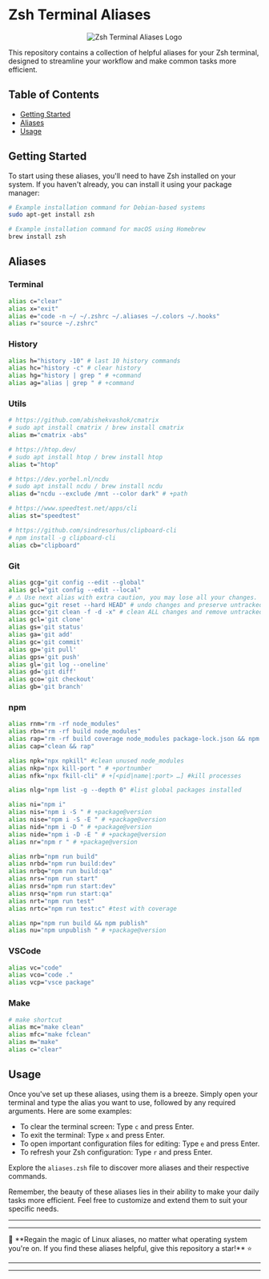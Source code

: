 # Zsh Terminal Aliases

<p align="center">
  <img src="https://res.cloudinary.com/practicaldev/image/fetch/s--qb3_lbxW--/c_imagga_scale,f_auto,fl_progressive,h_420,q_auto,w_1000/https://dev-to-uploads.s3.amazonaws.com/uploads/articles/hgac2tanq5qikzh8n87k.png" alt="Zsh Terminal Aliases Logo">
</p>

This repository contains a collection of helpful aliases for your Zsh terminal, designed to streamline your workflow and make common tasks more efficient.

## Table of Contents

- [Getting Started](#getting-started)
- [Aliases](#aliases)
- [Usage](#usage)

## Getting Started

To start using these aliases, you'll need to have Zsh installed on your system. If you haven't already, you can install it using your package manager:

```bash
# Example installation command for Debian-based systems
sudo apt-get install zsh

# Example installation command for macOS using Homebrew
brew install zsh
```
## Aliases
### Terminal
```zsh
alias c="clear"
alias x="exit"
alias e="code -n ~/ ~/.zshrc ~/.aliases ~/.colors ~/.hooks"
alias r="source ~/.zshrc"
```
### History
```zsh
alias h="history -10" # last 10 history commands
alias hc="history -c" # clear history
alias hg="history | grep " # +command
alias ag="alias | grep " # +command
```
### Utils
```zsh
# https://github.com/abishekvashok/cmatrix
# sudo apt install cmatrix / brew install cmatrix
alias m="cmatrix -abs"

# https://htop.dev/
# sudo apt install htop / brew install htop
alias t="htop"

# https://dev.yorhel.nl/ncdu
# sudo apt install ncdu / brew install ncdu
alias d="ncdu --exclude /mnt --color dark" # +path

# https://www.speedtest.net/apps/cli
alias st="speedtest"

# https://github.com/sindresorhus/clipboard-cli
# npm install -g clipboard-cli
alias cb="clipboard"
```
### Git
```zsh
alias gcg="git config --edit --global"
alias gcl="git config --edit --local"
# ⚠ Use next alias with extra caution, you may lose all your changes.
alias guc="git reset --hard HEAD" # undo changes and preserve untracked files
alias gcc="git clean -f -d -x" # clean ALL changes and remove untracked files
alias gcl='git clone'
alias gs='git status'
alias ga='git add'
alias gc='git commit'
alias gp='git pull'
alias gps='git push'
alias gl='git log --oneline'
alias gd='git diff'
alias gco='git checkout'
alias gb='git branch'
```
### npm
```zsh
alias rnm="rm -rf node_modules"
alias rbn="rm -rf build node_modules"
alias rap="rm -rf build coverage node_modules package-lock.json && npm i"
alias cap="clean && rap"

alias npk="npx npkill" #clean unused node_modules
alias nkp="npx kill-port " # +portnumber
alias nfk="npx fkill-cli" # +[<pid|name|:port> …] #kill processes

alias nlg="npm list -g --depth 0" #list global packages installed

alias ni="npm i"
alias nis="npm i -S " # +package@version
alias nise="npm i -S -E " # +package@version
alias nid="npm i -D " # +package@version
alias nide="npm i -D -E " # +package@version
alias nr="npm r " # +package@version

alias nrb="npm run build"
alias nrbd="npm run build:dev"
alias nrbq="npm run build:qa"
alias nrs="npm run start"
alias nrsd="npm run start:dev"
alias nrsq="npm run start:qa"
alias nrt="npm run test"
alias nrtc="npm run test:c" #test with coverage

alias np="npm run build && npm publish"
alias nu="npm unpublish " # +package@version
```
### VSCode
```zsh
alias vc="code"
alias vco="code ."
alias vcp="vsce package"
```
### Make
```zsh
# make shortcut
alias mc="make clean"
alias mfc="make fclean"
alias m="make"
alias c="clear"
```

## Usage

Once you've set up these aliases, using them is a breeze. Simply open your terminal and type the alias you want to use, followed by any required arguments. Here are some examples:

- To clear the terminal screen: Type `c` and press Enter.
- To exit the terminal: Type `x` and press Enter.
- To open important configuration files for editing: Type `e` and press Enter.
- To refresh your Zsh configuration: Type `r` and press Enter.

Explore the `aliases.zsh` file to discover more aliases and their respective commands.

Remember, the beauty of these aliases lies in their ability to make your daily tasks more efficient. Feel free to customize and extend them to suit your specific needs.

<hr><hr>
🌟 **Regain the magic of Linux aliases, no matter what operating system you're on. If you find these aliases helpful, give this repository a star!** ⭐️
<hr><hr>

